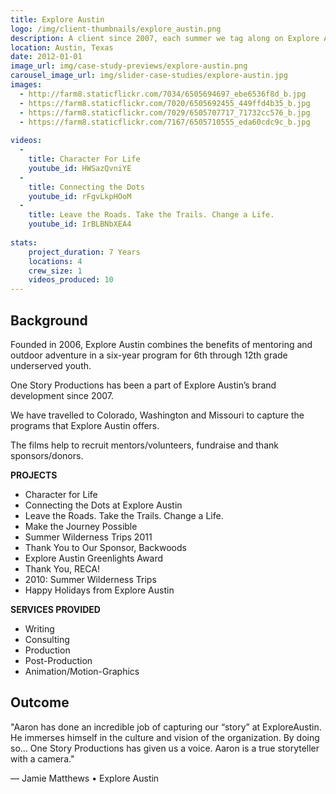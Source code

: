 ```yaml
---
title: Explore Austin
logo: /img/client-thumbnails/explore_austin.png
description: A client since 2007, each summer we tag along on Explore Austin’s wilderness Trips where we capture the footage that helps them connect with their supporters.
location: Austin, Texas
date: 2012-01-01
image_url: img/case-study-previews/explore-austin.png
carousel_image_url: img/slider-case-studies/explore-austin.jpg
images: 
  - http://farm8.staticflickr.com/7034/6505694697_ebe6536f8d_b.jpg
  - https://farm8.staticflickr.com/7020/6505692455_449ffd4b35_b.jpg
  - https://farm8.staticflickr.com/7029/6505707717_71732cc576_b.jpg
  - https://farm8.staticflickr.com/7167/6505710555_eda60cdc9c_b.jpg
  
videos:
  - 
    title: Character For Life
    youtube_id: HWSazQvniYE  
  - 
    title: Connecting the Dots
    youtube_id: rFgvLkpHOoM  
  -
    title: Leave the Roads. Take the Trails. Change a Life.
    youtube_id: IrBLBNbXEA4
    
stats:
    project_duration: 7 Years
    locations: 4
    crew_size: 1
    videos_produced: 10
---
```


<h2 class="heading-b heading-major">Background</h2>
<p>Founded in 2006, Explore Austin combines the benefits of mentoring and outdoor adventure in a six-year program for 6th through 12th grade underserved youth.</p>

<p>One Story Productions has been a part of Explore Austin’s brand development since 2007.</p>

<p>We have travelled to Colorado, Washington and Missouri to capture the programs that Explore Austin offers.</p>

<p>The films help to recruit mentors/volunteers, fundraise and thank sponsors/donors.</p>

<p><strong>PROJECTS</strong></p>
<ul class="services_provided">
    <li>Character for Life</li>
    <li>Connecting the Dots at Explore Austin</li>
    <li>Leave the Roads. Take the Trails. Change a Life.</li>
    <li>Make the Journey Possible</li>
    <li>Summer Wilderness Trips 2011</li>
    <li>Thank You to Our Sponsor, Backwoods</li>
    <li>Explore Austin Greenlights Award</li>
    <li>Thank You, RECA!</li>
    <li>2010: Summer Wilderness Trips</li>
    <li>Happy Holidays from Explore Austin</li>
</ul>

<p><strong>SERVICES PROVIDED</strong></p>
<ul class="services_provided">
    <li>Writing</li>
    <li>Consulting</li>
    <li>Production</li>
    <li>Post-Production</li>
    <li>Animation/Motion-Graphics</li>
</ul>

<p></p>
<h2 class="heading-b heading-major">Outcome</h2>
<p>"Aaron has done an incredible job of capturing our “story” at ExploreAustin. He immerses himself in the culture and vision of the organization. By doing so... One Story Productions has given us a voice. Aaron is a true storyteller with a camera."</p>

<p>— Jamie Matthews • Explore Austin</p>
